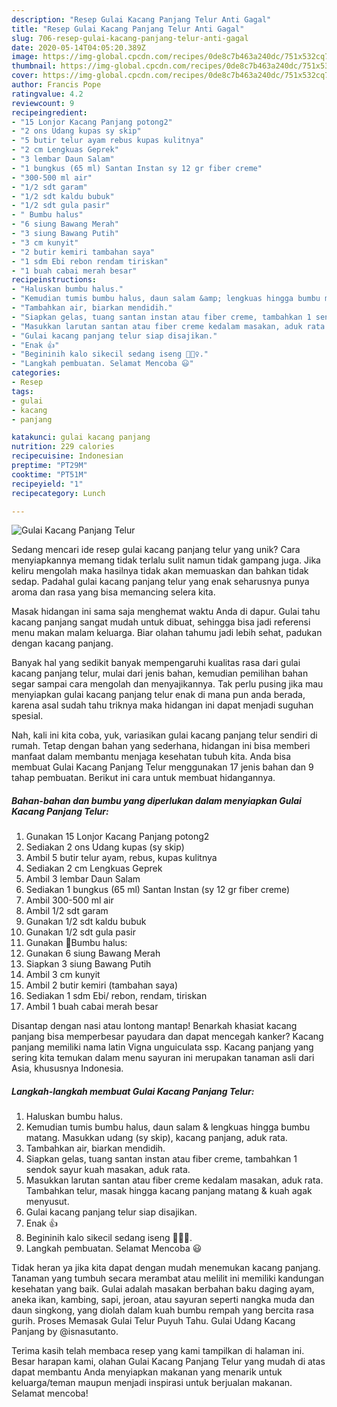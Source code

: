 ```yaml
---
description: "Resep Gulai Kacang Panjang Telur Anti Gagal"
title: "Resep Gulai Kacang Panjang Telur Anti Gagal"
slug: 706-resep-gulai-kacang-panjang-telur-anti-gagal
date: 2020-05-14T04:05:20.389Z
image: https://img-global.cpcdn.com/recipes/0de8c7b463a240dc/751x532cq70/gulai-kacang-panjang-telur-foto-resep-utama.jpg
thumbnail: https://img-global.cpcdn.com/recipes/0de8c7b463a240dc/751x532cq70/gulai-kacang-panjang-telur-foto-resep-utama.jpg
cover: https://img-global.cpcdn.com/recipes/0de8c7b463a240dc/751x532cq70/gulai-kacang-panjang-telur-foto-resep-utama.jpg
author: Francis Pope
ratingvalue: 4.2
reviewcount: 9
recipeingredient:
- "15 Lonjor Kacang Panjang potong2"
- "2 ons Udang kupas sy skip"
- "5 butir telur ayam rebus kupas kulitnya"
- "2 cm Lengkuas Geprek"
- "3 lembar Daun Salam"
- "1 bungkus (65 ml) Santan Instan sy 12 gr fiber creme"
- "300-500 ml air"
- "1/2 sdt garam"
- "1/2 sdt kaldu bubuk"
- "1/2 sdt gula pasir"
- " Bumbu halus"
- "6 siung Bawang Merah"
- "3 siung Bawang Putih"
- "3 cm kunyit"
- "2 butir kemiri tambahan saya"
- "1 sdm Ebi rebon rendam tiriskan"
- "1 buah cabai merah besar"
recipeinstructions:
- "Haluskan bumbu halus."
- "Kemudian tumis bumbu halus, daun salam &amp; lengkuas hingga bumbu matang. Masukkan udang (sy skip), kacang panjang, aduk rata."
- "Tambahkan air, biarkan mendidih."
- "Siapkan gelas, tuang santan instan atau fiber creme, tambahkan 1 sendok sayur kuah masakan, aduk rata."
- "Masukkan larutan santan atau fiber creme kedalam masakan, aduk rata. Tambahkan telur, masak hingga kacang panjang matang &amp; kuah agak menyusut."
- "Gulai kacang panjang telur siap disajikan."
- "Enak 👍"
- "Begininih kalo sikecil sedang iseng 🤣🤦‍♀️."
- "Langkah pembuatan. Selamat Mencoba 😃"
categories:
- Resep
tags:
- gulai
- kacang
- panjang

katakunci: gulai kacang panjang 
nutrition: 229 calories
recipecuisine: Indonesian
preptime: "PT29M"
cooktime: "PT51M"
recipeyield: "1"
recipecategory: Lunch

---
```



![Gulai Kacang Panjang Telur](https://img-global.cpcdn.com/recipes/0de8c7b463a240dc/751x532cq70/gulai-kacang-panjang-telur-foto-resep-utama.jpg)

Sedang mencari ide resep gulai kacang panjang telur yang unik? Cara menyiapkannya memang tidak terlalu sulit namun tidak gampang juga. Jika keliru mengolah maka hasilnya tidak akan memuaskan dan bahkan tidak sedap. Padahal gulai kacang panjang telur yang enak seharusnya punya aroma dan rasa yang bisa memancing selera kita.

Masak hidangan ini sama saja menghemat waktu Anda di dapur. Gulai tahu kacang panjang sangat mudah untuk dibuat, sehingga bisa jadi referensi menu makan malam keluarga. Biar olahan tahumu jadi lebih sehat, padukan dengan kacang panjang.

Banyak hal yang sedikit banyak mempengaruhi kualitas rasa dari gulai kacang panjang telur, mulai dari jenis bahan, kemudian pemilihan bahan segar sampai cara mengolah dan menyajikannya. Tak perlu pusing jika mau menyiapkan gulai kacang panjang telur enak di mana pun anda berada, karena asal sudah tahu triknya maka hidangan ini dapat menjadi suguhan spesial.


Nah, kali ini kita coba, yuk, variasikan gulai kacang panjang telur sendiri di rumah. Tetap dengan bahan yang sederhana, hidangan ini bisa memberi manfaat dalam membantu menjaga kesehatan tubuh kita. Anda bisa membuat Gulai Kacang Panjang Telur menggunakan 17 jenis bahan dan 9 tahap pembuatan. Berikut ini cara untuk membuat hidangannya.

<!--inarticleads1-->

##### Bahan-bahan dan bumbu yang diperlukan dalam menyiapkan Gulai Kacang Panjang Telur:

1. Gunakan 15 Lonjor Kacang Panjang potong2
1. Sediakan 2 ons Udang kupas (sy skip)
1. Ambil 5 butir telur ayam, rebus, kupas kulitnya
1. Sediakan 2 cm Lengkuas Geprek
1. Ambil 3 lembar Daun Salam
1. Sediakan 1 bungkus (65 ml) Santan Instan (sy 12 gr fiber creme)
1. Ambil 300-500 ml air
1. Ambil 1/2 sdt garam
1. Gunakan 1/2 sdt kaldu bubuk
1. Gunakan 1/2 sdt gula pasir
1. Gunakan  🍥Bumbu halus:
1. Gunakan 6 siung Bawang Merah
1. Siapkan 3 siung Bawang Putih
1. Ambil 3 cm kunyit
1. Ambil 2 butir kemiri (tambahan saya)
1. Sediakan 1 sdm Ebi/ rebon, rendam, tiriskan
1. Ambil 1 buah cabai merah besar


Disantap dengan nasi atau lontong mantap! Benarkah khasiat kacang panjang bisa memperbesar payudara dan dapat mencegah kanker? Kacang panjang memiliki nama latin Vigna unguiculata ssp. Kacang panjang yang sering kita temukan dalam menu sayuran ini merupakan tanaman asli dari Asia, khususnya Indonesia. 

<!--inarticleads2-->

##### Langkah-langkah membuat Gulai Kacang Panjang Telur:

1. Haluskan bumbu halus.
1. Kemudian tumis bumbu halus, daun salam &amp; lengkuas hingga bumbu matang. Masukkan udang (sy skip), kacang panjang, aduk rata.
1. Tambahkan air, biarkan mendidih.
1. Siapkan gelas, tuang santan instan atau fiber creme, tambahkan 1 sendok sayur kuah masakan, aduk rata.
1. Masukkan larutan santan atau fiber creme kedalam masakan, aduk rata. Tambahkan telur, masak hingga kacang panjang matang &amp; kuah agak menyusut.
1. Gulai kacang panjang telur siap disajikan.
1. Enak 👍
1. Begininih kalo sikecil sedang iseng 🤣🤦‍♀️.
1. Langkah pembuatan. Selamat Mencoba 😃


Tidak heran ya jika kita dapat dengan mudah menemukan kacang panjang. Tanaman yang tumbuh secara merambat atau melilit ini memiliki kandungan kesehatan yang baik. Gulai adalah masakan berbahan baku daging ayam, aneka ikan, kambing, sapi, jeroan, atau sayuran seperti nangka muda dan daun singkong, yang diolah dalam kuah bumbu rempah yang bercita rasa gurih. Proses Memasak Gulai Telur Puyuh Tahu. Gulai Udang Kacang Panjang by @isnasutanto. 

Terima kasih telah membaca resep yang kami tampilkan di halaman ini. Besar harapan kami, olahan Gulai Kacang Panjang Telur yang mudah di atas dapat membantu Anda menyiapkan makanan yang menarik untuk keluarga/teman maupun menjadi inspirasi untuk berjualan makanan. Selamat mencoba!
